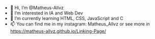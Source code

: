 - 👋 Hi, I’m @Matheus-Allvz
- 👀 I’m interested in IA and Web Dev
- 🌱 I’m currently learning HTML, CSS, JavaScript and C
- 📫 You can find me in my instagram: Matheus_Allvz or see more in https://matheus-allvz.github.io/Linking-Page/
